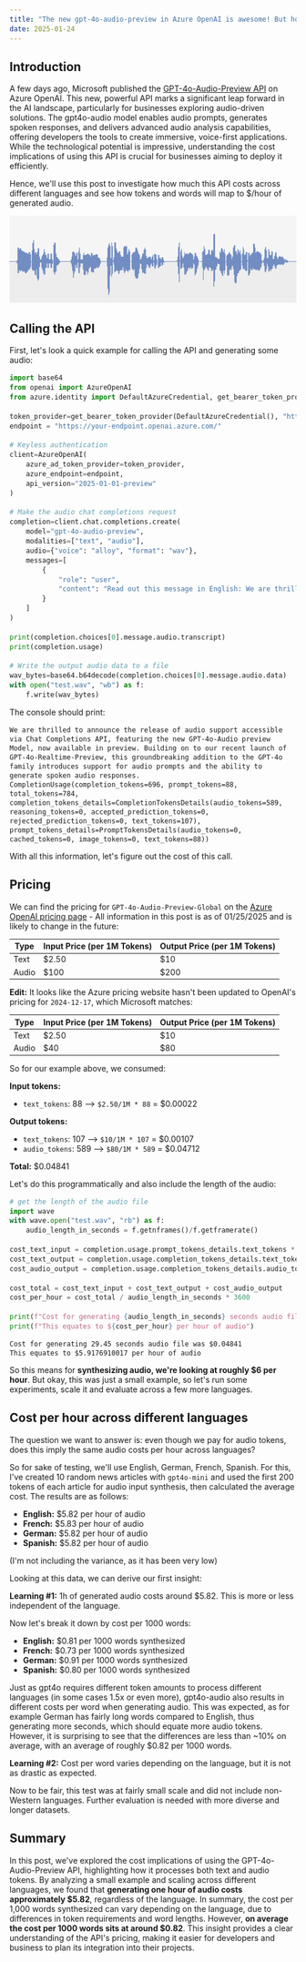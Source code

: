 ```yaml
---
title: "The new gpt-4o-audio-preview in Azure OpenAI is awesome! But how much will it actually cost me?"
date: 2025-01-24
---
```

## Introduction

A few days ago, Microsoft published the [GPT-4o-Audio-Preview API](https://techcommunity.microsoft.com/blog/Azure-AI-Services-blog/introducing-the-gpt-4o-audio-preview-a-new-era-of-audio-enhanced-ai-interaction/4369643) on Azure OpenAI. This new, powerful API marks a significant leap forward in the AI landscape, particularly for businesses exploring audio-driven solutions. The gpt4o-audio model enables audio prompts, generates spoken responses, and delivers advanced audio analysis capabilities, offering developers the tools to create immersive, voice-first applications. While the technological potential is impressive, understanding the cost implications of using this API is crucial for businesses aiming to deploy it efficiently.

Hence, we'll use this post to investigate how much this API costs across different languages and see how tokens and words will map to $/hour of generated audio.

![Wave file](/images/wave.png)

## Calling the API

First, let's look a quick example for calling the API and generating some audio:

```python
import base64 
from openai import AzureOpenAI
from azure.identity import DefaultAzureCredential, get_bearer_token_provider

token_provider=get_bearer_token_provider(DefaultAzureCredential(), "https://cognitiveservices.azure.com/.default")
endpoint = "https://your-endpoint.openai.azure.com/"

# Keyless authentication
client=AzureOpenAI(
    azure_ad_token_provider=token_provider,
    azure_endpoint=endpoint,
    api_version="2025-01-01-preview"
)

# Make the audio chat completions request
completion=client.chat.completions.create(
    model="gpt-4o-audio-preview",
    modalities=["text", "audio"],
    audio={"voice": "alloy", "format": "wav"},
    messages=[
        {
            "role": "user",
            "content": "Read out this message in English: We are thrilled to announce the release of audio support accessible via Chat Completions API featuring the new GPT-4o-Audio preview Model, now available in preview. Building on to our recent launch of GPT-4o-Realtime-Preview, this groundbreaking addition to the GPT-4o family introduces support for audio prompts and the ability to generate spoken audio responses."
        }
    ]
)

print(completion.choices[0].message.audio.transcript)
print(completion.usage)

# Write the output audio data to a file
wav_bytes=base64.b64decode(completion.choices[0].message.audio.data)
with open("test.wav", "wb") as f:
    f.write(wav_bytes)
```

The console should print:

```
We are thrilled to announce the release of audio support accessible via Chat Completions API, featuring the new GPT-4o-Audio preview Model, now available in preview. Building on to our recent launch of GPT-4o-Realtime-Preview, this groundbreaking addition to the GPT-4o family introduces support for audio prompts and the ability to generate spoken audio responses.
CompletionUsage(completion_tokens=696, prompt_tokens=88, total_tokens=784, completion_tokens_details=CompletionTokensDetails(audio_tokens=589, reasoning_tokens=0, accepted_prediction_tokens=0, rejected_prediction_tokens=0, text_tokens=107), prompt_tokens_details=PromptTokensDetails(audio_tokens=0, cached_tokens=0, image_tokens=0, text_tokens=88))
```

With all this information, let's figure out the cost of this call.

## Pricing

We can find the pricing for `GPT-4o-Audio-Preview-Global` on the [Azure OpenAI pricing page](https://azure.microsoft.com/en-us/pricing/details/cognitive-services/openai-service/#pricing) - All information in this post is as of 01/25/2025 and is likely to change in the future:

| Type   | Input Price (per 1M Tokens) | Output Price (per 1M Tokens) |
|--------|-----------------------------|------------------------------|
| Text | $2.50 | $10 |
| Audio | $100 | $200 |

**Edit:** It looks like the Azure pricing website hasn't been updated to OpenAI's pricing for `2024-12-17`, which Microsoft matches:

| Type   | Input Price (per 1M Tokens) | Output Price (per 1M Tokens) |
|--------|-----------------------------|------------------------------|
| Text | $2.50 | $10 |
| Audio | $40 | $80 |

So for our example above, we consumed:

**Input tokens:**

* `text_tokens`: 88 --> `$2.50/1M * 88` = $0.00022

**Output tokens:**

* `text_tokens`: 107 --> `$10/1M * 107` = $0.00107
* `audio_tokens`: 589 --> `$80/1M * 589` = $0.04712

**Total:** $0.04841

Let's do this programmatically and also include the length of the audio:

```python
# get the length of the audio file
import wave
with wave.open("test.wav", "rb") as f:
    audio_length_in_seconds = f.getnframes()/f.getframerate()
    
cost_text_input = completion.usage.prompt_tokens_details.text_tokens * 2.5/1_000_000
cost_text_output = completion.usage.completion_tokens_details.text_tokens * 10/1_000_000
cost_audio_output = completion.usage.completion_tokens_details.audio_tokens * 80/1_000_000

cost_total = cost_text_input + cost_text_output + cost_audio_output
cost_per_hour = cost_total / audio_length_in_seconds * 3600

print(f"Cost for generating {audio_length_in_seconds} seconds audio file was ${cost_total}")
print(f"This equates to ${cost_per_hour} per hour of audio")
```

```
Cost for generating 29.45 seconds audio file was $0.04841
This equates to $5.9176910017 per hour of audio
```

So this means for **synthesizing audio, we're looking at roughly $6 per hour**. But okay, this was just a small example, so let's run some experiments, scale it and evaluate across a few more languages.

## Cost per hour across different languages

The question we want to answer is: even though we pay for audio tokens, does this imply the same audio costs per hour across languages?

So for sake of testing, we'll use English, German, French, Spanish. For this, I've created 10 random news articles with `gpt4o-mini` and used the first 200 tokens of each article for audio input synthesis, then calculated the average cost. The results are as follows:

* **English:** $5.82 per hour of audio
* **French:** $5.83 per hour of audio
* **German:** $5.82 per hour of audio
* **Spanish:** $5.82 per hour of audio

(I'm not including the variance, as it has been very low)

Looking at this data, we can derive our first insight:

**Learning #1:** 1h of generated audio costs around $5.82. This is more or less independent of the language.

Now let's break it down by cost per 1000 words:

* **English:** $0.81 per 1000 words synthesized
* **French:** $0.73 per 1000 words synthesized
* **German:** $0.91 per 1000 words synthesized
* **Spanish:** $0.80 per 1000 words synthesized

Just as gpt4o requires different token amounts to process different languages (in some cases 1.5x or even more), gpt4o-audio also results in different costs per word when generating audio. This was expected, as for example German has fairly long words compared to English, thus generating more seconds, which should equate more audio tokens. However, it is surprising to see that the differences are less than ~10% on average, with an average of roughly $0.82 per 1000 words.

**Learning #2:** Cost per word varies depending on the language, but it is not as drastic as expected.

Now to be fair, this test was at fairly small scale and did not include non-Western languages. Further evaluation is needed with more diverse and longer datasets.

## Summary

In this post, we've explored the cost implications of using the GPT-4o-Audio-Preview API, highlighting how it processes both text and audio tokens. By analyzing a small example and scaling across different languages, we found that **generating one hour of audio costs approximately $5.82**, regardless of the language. In summary, the cost per 1,000 words synthesized can vary depending on the language, due to differences in token requirements and word lengths. However, **on average the cost per 1000 words sits at  around $0.82**. This insight provides a clear understanding of the API's pricing, making it easier for developers and business to plan its integration into their projects.